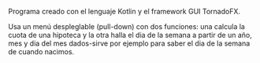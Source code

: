 Programa creado con el lenguaje Kotlin y el framework GUI TornadoFX.

Usa un menú despleglable (pull-down) con dos funciones: una calcula la cuota de una hipoteca y la otra halla el dia de la semana a partir de un año, mes y dia del mes dados-sirve por ejemplo para saber el dia de la semana de cuando nacimos.

